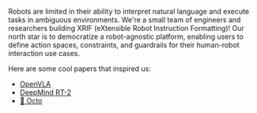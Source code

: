 Robots are limited in their ability to interpret natural language and execute tasks in ambiguous environments. We're a small team of engineers and researchers building XRIF (eXtensible Robot Instruction Formatting)! Our north star is to democratize a robot-agnostic platform, enabling users to define action spaces, constraints, and guardrails for their human-robot interaction use cases.

Here are some cool papers that inspired us:
- <a href="https://openvla.github.io/">OpenVLA</a>
- <a href="https://deepmind.google/discover/blog/rt-2-new-model-translates-vision-and-language-into-action/">DeepMind RT-2</a>
- <a href="https://octo-models.github.io/">🐙 Octo</a>
